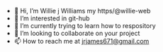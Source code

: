 - 👋 Hi, I’m Willie j Williams my https/@willie-web
- 👀 I’m interested in git-hub
- 🌱 I’m currently trying to learn how to respository 
- 💞️ I’m looking to collaborate on your project
- 📫 How to reach me at jrjames671@gmail.com

<!---
willie-web/willie-web is a ✨ special ✨ repository because its `README.md` (this file) appears on your GitHub profile.
You can click the Preview link to take a look at your changes.
--->
